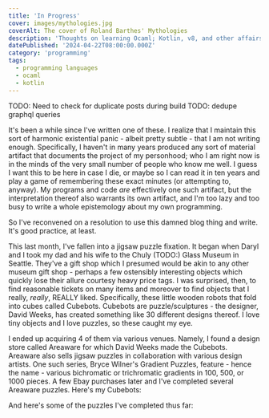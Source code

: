 ```yaml
---
title: 'In Progress'
cover: images/mythologies.jpg
coverAlt: The cover of Roland Barthes' Mythologies
description: 'Thoughts on learning Ocaml; Kotlin, v8, and other affairs'
datePublished: '2024-04-22T08:00:00.000Z'
category: 'programming'
tags:
  - programming languages
  - ocaml
  - kotlin
---
```


TODO: Need to check for duplicate posts during build
TODO: dedupe graphql queries

It's been a while since I've written one of these. I realize that I maintain this sort of harmonic existential panic - albeit pretty subtle - that I am not writing enough. Specifically, I haven't in many years produced any sort of material artifact that documents the project of my personhood; who I am right now is in the minds of the very small number of people who know me well. I guess I want this to be here in case I die, or maybe so I can read it in ten years and play a game of remembering these exact minutes (or attempting to, anyway). My programs and code _are_ effectively one such artifact, but the interpretation thereof also warrants its own artifact, and I'm too lazy and too busy to write a whole epistemology about my own programming.

So I've reconvened on a resolution to use this damned blog thing and write. It's good practice, at least.

This last month, I've fallen into a jigsaw puzzle fixation. It began when Daryl and I took my dad and his wife to the Chuly (TODO:) Glass Museum in Seattle. They've a gift shop which I presumed would be akin to any other museum gift shop - perhaps a few ostensibly interesting objects which quickly lose their allure courtesy heavy price tags. I was surprised, then, to find reasonable tickets on many items and moreover to find objects that I really, _really_, REALLY liked. Specifically, these little wooden robots that fold into cubes called Cubebots. Cubebots are puzzle/sculptures - the designer, David Weeks, has created something like 30 different designs thereof. I love tiny objects and I love puzzles, so these caught my eye.

I ended up acquiring 4 of them via various venues. Namely, I found a design store called Areaware for which David Weeks made the Cubebots. Areaware also sells jigsaw puzzles in collaboration with various design artists. One such series, Bryce Wilner's Gradient Puzzles, feature - hence the name - various bichromatic or trichromatic gradients in 100, 500, or 1000 pieces. A few Ebay purchases later and I've completed several Areaware puzzles. Here's my Cubebots:

And here's some of the puzzles I've completed thus far:
